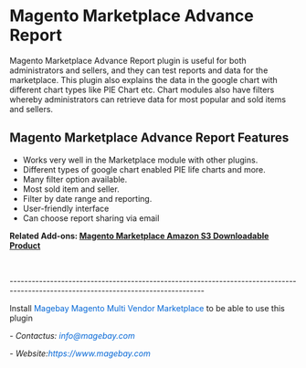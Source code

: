 <h1>Magento Marketplace Advance Report</h1>

<p>Magento Marketplace Advance Report plugin is useful for both administrators and sellers, and they can test reports and data for the marketplace. This plugin also explains the data in the google chart with different chart types like PIE Chart etc. Chart modules also have filters whereby administrators can retrieve data for most popular and sold items and sellers.</p>

<h2>Magento Marketplace Advance Report Features</h2>

<ul>
	<li>Works very well in the Marketplace module with other plugins.</li>
	<li>Different types of google chart enabled PIE life charts and more.</li>
	<li>Many filter option available.</li>
	<li>Most sold item and seller.</li>
	<li>Filter by date range and reporting.</li>
	<li>User-friendly interface</li>
	<li>Can choose report sharing via email</li>
</ul>

<p><strong>Related Add-ons:&nbsp;</strong><a href="https://github.com/magebaycom/magento-marketplace-amazon-downloadable-product"><strong>Magento Marketplace Amazon S3 Downloadable Product</strong></a></p>

<p>&nbsp;</p>

<p>-----------------------------------------------------------------------------------------------------------------------------------</p>

<p>Install&nbsp;<a href="https://www.magebay.com/magento-multi-vendor-marketplace-extension" style="box-sizing: border-box; background-color: transparent; color: rgb(3, 102, 214); text-decoration-line: none;">Magebay Magento Multi Vendor Marketplace</a>&nbsp;to be able to use this plugin</p>

<p><em>- Contact</em><em>us:</em><em>&nbsp;<a href="mailto:info@magebay.com" style="box-sizing: border-box; background-color: transparent; color: rgb(3, 102, 214); text-decoration-line: none;">info@magebay.com</a></em></p>

<p><em>- Website:<a href="https://www.magebay.com/" style="box-sizing: border-box; background-color: transparent; color: rgb(3, 102, 214); text-decoration-line: none;">https://www.magebay.com</a></em></p>

